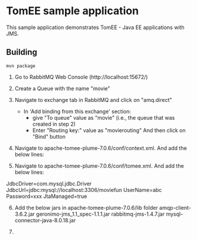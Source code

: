 # TomEE sample application

This sample application demonstrates TomEE - Java EE applications with JMS.

## Building

`mvn package`

1. Go to RabbitMQ Web Console (http://localhost:15672/)
2. Create a Queue with the name "movie"
3. Navigate to exchange tab in RabbitMQ and click on "amq.direct"

   - In 'Add binding from this exchange' section:
     - give "To queue" value as "movie" (i.e., the queue that was created in step 2)
     - Enter "Routing key:" value as "movierouting"
    And then click on "Bind" button

4. Navigate to apache-tomee-plume-7.0.6/conf/context.xml. And add the below lines:

   <Resource id="ResourceRef_125180" name="jms/movieManagemenCF" auth="Container" type="javax.jms.ConnectionFactory" 
         factory="com.rabbitmq.jms.admin.RMQObjectFactory" 
        username="guest" 
        password="guest" 
     virtualHost="/" 
            host="localhost"/>

   <Resource id="ResourceRef_125181" name="jms/movieManagementQueue" auth="Container" type="javax.jms.Queue"
           factory="com.rabbitmq.jms.admin.RMQObjectFactory"
   destinationName="myQueue"
              amqp="true"
     amqpQueueName="movie"
     amqpExchangeName="amq.direct"
     amqpRoutingKey="movierouting"/>

5. Navigate to apache-tomee-plume-7.0.6/conf/tomee.xml. And add the below lines:

  <Resource id="movieDatabase" type="javax.sql.DataSource">
         JdbcDriver=com.mysql.jdbc.Driver
         JdbcUrl=jdbc:mysql://localhost:3306/moviefun
         UserName=abc
         Password=xxx
         JtaManaged=true
  </Resource>

6.  Add the below jars in apache-tomee-plume-7.0.6/lib folder
    amqp-client-3.6.2.jar
    geronimo-jms_1.1_spec-1.1.1.jar
    rabbitmq-jms-1.4.7.jar
    mysql-connector-java-8.0.18.jar

7.



